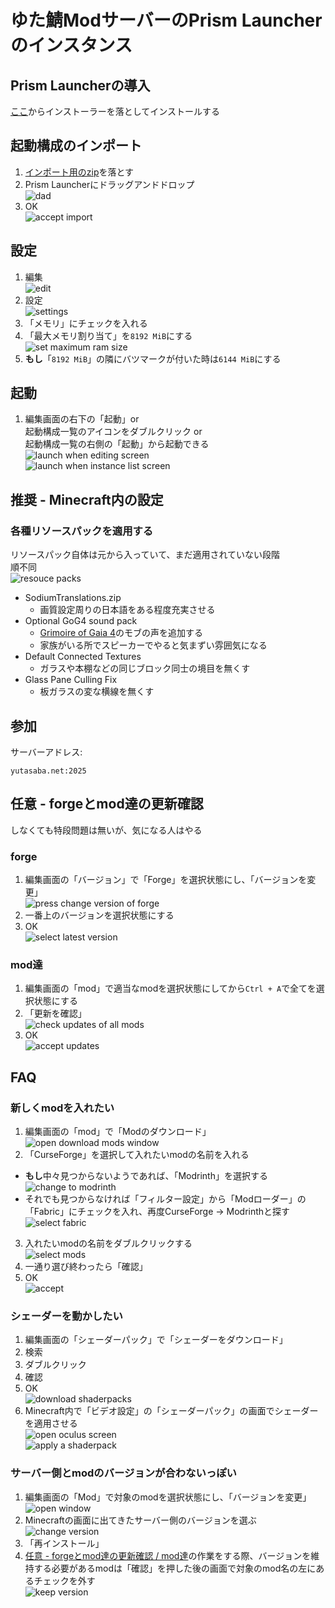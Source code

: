 # ゆた鯖ModサーバーのPrism Launcherのインスタンス
## Prism Launcherの導入
[ここ](https://prismlauncher.org)からインストーラーを落としてインストールする

## 起動構成のインポート
1. [インポート用のzip](./resource/instance/Modded_Hammer%201.13.6+1.20.1.forge.zip)を落とす
2. Prism Launcherにドラッグアンドドロップ  
![dad](./resource/dad.png)  
3. OK  
![accept import](./resource/import.png)

## 設定
1. 編集  
![edit](./resource/edit.png)  
2. 設定  
![settings](./resource/settings/settings.png)  
3. 「メモリ」にチェックを入れる
4. 「最大メモリ割り当て」を`8192 MiB`にする  
![set maximum ram size](./resource/settings/ram.png)  
5. **もし**「`8192 MiB`」の隣にバツマークが付いた時は`6144 MiB`にする

## 起動
1. 編集画面の右下の「起動」or  
起動構成一覧のアイコンをダブルクリック or  
起動構成一覧の右側の「起動」から起動できる  
![launch when editing screen](./resource/launch.png)  
![launch when instance list screen](./resource/launch2.png)

## 推奨 - Minecraft内の設定
### 各種リソースパックを適用する
リソースパック自体は元から入っていて、まだ適用されていない段階  
順不同  
![resouce packs](./resource/resouce_pack.png)  
- SodiumTranslations.zip
  - 画質設定周りの日本語をある程度充実させる
- Optional GoG4 sound pack
  - [Grimoire of Gaia 4](https://www.curseforge.com/projects/228948)のモブの声を追加する
  - 家族がいる所でスピーカーでやると気まずい雰囲気になる
- Default Connected Textures
  - ガラスや本棚などの同じブロック同士の境目を無くす
- Glass Pane Culling Fix
  - 板ガラスの変な横線を無くす

## 参加
サーバーアドレス:
```
yutasaba.net:2025
```

## 任意 - forgeとmod達の更新確認
しなくても特段問題は無いが、気になる人はやる
### forge
1. 編集画面の「バージョン」で「Forge」を選択状態にし、「バージョンを変更」  
![press change version of forge](./resource/change_forge_version/press_change_version.png)  
2. 一番上のバージョンを選択状態にする
3. OK  
![select latest version](./resource/change_forge_version/select_latest.png)

### mod達
1. 編集画面の「mod」で適当なmodを選択状態にしてから`Ctrl + A`で全てを選択状態にする
2. 「更新を確認」  
![check updates of all mods](./resource/update_mods/check_updates.png)  
3. OK  
![accept updates](./resource/update_mods/accept_updates.png)

## FAQ
### 新しくmodを入れたい
1. 編集画面の「mod」で「Modのダウンロード」  
![open download mods window](./resource/download_mods/open_download_mods_window.png)  
2. 「CurseForge」を選択して入れたいmodの名前を入れる
  - **もし**中々見つからないようであれば、「Modrinth」を選択する  
![change to modrinth](./resource/download_mods/change_to_modrinth.png)  
  - それでも見つからなければ「フィルター設定」から「Modローダー」の「Fabric」にチェックを入れ、再度CurseForge -> Modrinthと探す  
![select fabric](./resource/download_mods/select_fabric.png)  
3. 入れたいmodの名前をダブルクリックする  
![select mods](./resource/download_mods/select_mods.png)  
4. 一通り選び終わったら「確認」
5. OK  
![accept](./resource/download_mods/accept.png)

### シェーダーを動かしたい
1. 編集画面の「シェーダーパック」で「シェーダーをダウンロード」
2. 検索
3. ダブルクリック
4. 確認
5. OK  
![download shaderpacks](./resource/apply_shaders/download_shaders.png)  
6. Minecraft内で「ビデオ設定」の「シェーダーパック」の画面でシェーダーを適用させる  
![open oculus screen](./resource/apply_shaders/open_oculus_screen.png)  
![apply a shaderpack](./resource/apply_shaders/apply.png)

### サーバー側とmodのバージョンが合わないっぽい
1. 編集画面の「Mod」で対象のmodを選択状態にし、「バージョンを変更」  
![open window](./resource/change_mod_version/open_window.png)  
2. Minecraftの画面に出てきたサーバー側のバージョンを選ぶ  
![change version](./resource/change_mod_version/change_version.png)  
3. 「再インストール」
4. [任意 - forgeとmod達の更新確認 / mod達](#mod達)の作業をする際、バージョンを維持する必要があるmodは「確認」を押した後の画面で対象のmod名の左にあるチェックを外す  
![keep version](./resource/change_mod_version/keep_version.png)